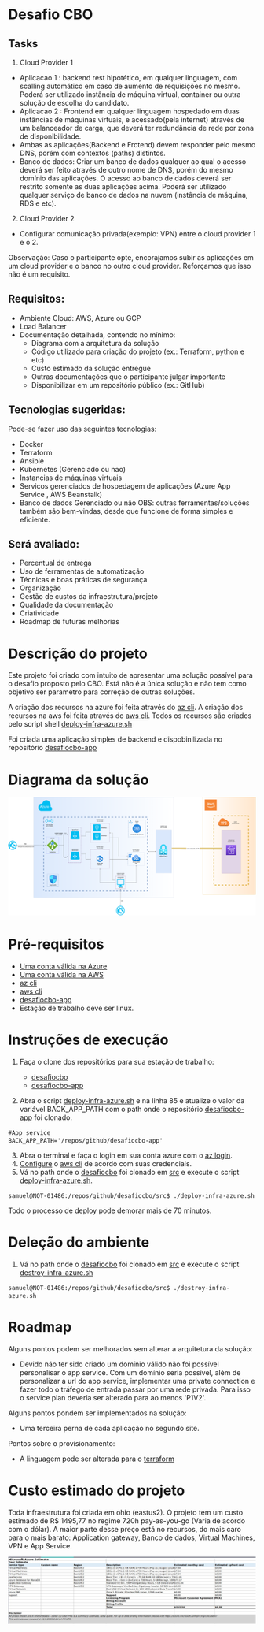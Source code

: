 # Desafio CBO

## Tasks
1) Cloud Provider 1
  * Aplicacao 1 : backend rest hipotético, em qualquer linguagem, com scalling automático em caso de aumento de requisições no mesmo. Poderá ser utilizado instância de máquina virtual, container ou outra solução de escolha do candidato.
  * Aplicacao 2 : Frontend em qualquer linguagem hospedado em duas instâncias de máquinas virtuais, e acessado(pela internet) através de um balanceador de carga, que deverá ter redundância de rede por zona de disponibilidade.
  * Ambas as aplicações(Backend e Frotend) devem responder pelo mesmo DNS, porém com contextos (paths) distintos.
  * Banco de dados: Criar um banco de dados qualquer ao qual o acesso deverá ser feito através de outro nome de DNS, porém do mesmo domínio das aplicações. O acesso ao banco de dados deverá ser restrito somente as duas aplicações acima. Poderá ser utilizado qualquer serviço de banco de dados na nuvem (instância de máquina, RDS e etc).

2) Cloud Provider 2
  * Configurar comunicação privada(exemplo: VPN) entre o cloud provider 1 e o 2.

Observação: Caso o participante opte, encorajamos subir as aplicações em um cloud provider e o banco no outro cloud provider. Reforçamos que isso não é um requisito.

## Requisitos:
- Ambiente Cloud: AWS, Azure ou GCP
- Load Balancer
- Documentação detalhada, contendo no mínimo:
  - Diagrama com a arquitetura da solução
  - Código utilizado para criação do projeto (ex.: Terraform, python e etc)
  - Custo estimado da solução entregue
  - Outras documentações que o participante julgar importante
  - Disponibilizar em um repositório público (ex.: GitHub)

## Tecnologias sugeridas:
Pode-se fazer uso das seguintes tecnologias:
* Docker
* Terraform
* Ansible
* Kubernetes (Gerenciado ou nao)
* Instancias de máquinas virtuais
* Servicos gerenciados de hospedagem de aplicações (Azure App Service , AWS Beanstalk)
* Banco de dados Gerenciado ou não
OBS: outras ferramentas/soluções também são bem-vindas, desde que funcione de forma simples e eficiente.

## Será avaliado:
- Percentual de entrega
- Uso de ferramentas de automatização
- Técnicas e boas práticas de segurança
- Organização
- Gestão de custos da infraestrutura/projeto
- Qualidade da documentação
- Criatividade
- Roadmap de futuras melhorias

# Descrição do projeto
Este projeto foi criado com intuito de apresentar uma solução possível para o desafio proposto pelo CBO. Está não é a única solução e não tem como objetivo ser parametro para correção de outras soluções.

A criação dos recursos na azure foi feita através do [az cli](https://docs.microsoft.com/pt-br/cli/azure/install-azure-cli). A criação dos recursos na aws foi feita através do [aws cli](https://aws.amazon.com/pt/cli/). Todos os recursos são criados pelo script shell [deploy-infra-azure.sh](/repos/github/desafiocbo/src/deploy-infra-azure.sh)

Foi criada uma aplicação simples de backend e dispobinilizada no repositório [desafiocbo-app](https://github.com/samukahuss/desafiocbo-app)

# Diagrama da solução
![alt text](https://github.com/samukahuss/desafiocbo/blob/main/img/desafiocbo_diagrama.png)

# Pré-requisitos
- [Uma conta válida na Azure](https://azure.microsoft.com/en-us/free/search/?&ef_id=Cj0KCQjwiNSLBhCPARIsAKNS4_dbPmDMDyKEeDlQ-C6DP_VcH8s3pds5Xl8VM2pol9QK3V3I_x4ZWBQaArgNEALw_wcB:G:s&OCID=AID2200154_SEM_Cj0KCQjwiNSLBhCPARIsAKNS4_dbPmDMDyKEeDlQ-C6DP_VcH8s3pds5Xl8VM2pol9QK3V3I_x4ZWBQaArgNEALw_wcB:G:s&gclid=Cj0KCQjwiNSLBhCPARIsAKNS4_dbPmDMDyKEeDlQ-C6DP_VcH8s3pds5Xl8VM2pol9QK3V3I_x4ZWBQaArgNEALw_wcB)
- [Uma conta válida na AWS](https://aws.amazon.com/free/?trk=ps_a134p0000078Pq7AAE&trkCampaign=acq_paid_search_brand&sc_channel=ps&sc_campaign=acquisition_BR&sc_publisher=google&sc_category=core-main&sc_country=BR&sc_geo=LATAM&sc_outcome=acq&sc_detail=aws&sc_content=Brand%20Core%20AWS_p&sc_matchtype=p&sc_segment=507891927296&sc_medium=ACQ-P|PS-GO|Brand|Desktop|SU|Core-Main|Core|BR|EN|Text|xx|PH&s_kwcid=AL!4422!3!507891927296!p!!g!!aws&ef_id=Cj0KCQjwiNSLBhCPARIsAKNS4_dE7lWRS7j7iQL2OrqiakDzahLQma4SDysPMQKeZmIIP0gHs6YNCpEaArXbEALw_wcB:G:s&s_kwcid=AL!4422!3!507891927296!p!!g!!aws&all-free-tier.sort-by=item.additionalFields.SortRank&all-free-tier.sort-order=asc&awsf.Free%20Tier%20Types=*all&awsf.Free%20Tier%20Categories=*all)
- [az cli](https://docs.microsoft.com/pt-br/cli/azure/install-azure-cli)
- [aws cli](https://aws.amazon.com/pt/cli/)
- [desafiocbo-app](https://github.com/samukahuss/desafiocbo-app)
- Estação de trabalho deve ser linux.

# Instruções de execução

1) Faça o clone dos repositórios para sua estação de trabalho:
    * [desafiocbo](https://github.com/samukahuss/desafiocbo)
    * [desafiocbo-app](https://github.com/samukahuss/desafiocbo-app)

2) Abra o script [deploy-infra-azure.sh](/repos/github/desafiocbo/src/deploy-infra-azure.sh) e na linha 85 e atualize o valor da variável BACK_APP_PATH com o path onde o repositório [desafiocbo-app](https://github.com/samukahuss/desafiocbo-app) foi clonado.
```
#App service 
BACK_APP_PATH='/repos/github/desafiocbo-app'

```
3) Abra o terminal e faça o login em sua conta azure com o [az login](https://docs.microsoft.com/pt-br/cli/azure/authenticate-azure-cli).
4) [Configure](https://docs.aws.amazon.com/cli/latest/userguide/cli-chap-configure.html) o [aws cli](https://aws.amazon.com/pt/cli/) de acordo com suas credenciais.
5) Vá no path onde o [desafiocbo](https://github.com/samukahuss/desafiocbo) foi clonado em [src](/repos/github/desafiocbo/src) e execute o script [deploy-infra-azure.sh](/repos/github/desafiocbo/src/deploy-infra-azure.sh). 
```
samuel@NOT-01486:/repos/github/desafiocbo/src$ ./deploy-infra-azure.sh

```
Todo o processo de deploy pode demorar mais de 70 minutos.

# Deleção do ambiente

1) Vá no path onde o [desafiocbo](https://github.com/samukahuss/desafiocbo) foi clonado em [src](/repos/github/desafiocbo/src) e execute o script [destroy-infra-azure.sh](/repos/github/desafiocbo/src/destroy-infra-azure.sh)
```
samuel@NOT-01486:/repos/github/desafiocbo/src$ ./destroy-infra-azure.sh

```

# Roadmap 

Alguns pontos podem ser melhorados sem alterar a arquitetura da solução:
- Devido não ter sido criado um domínio válido não foi possível personalisar o app service. Com um domínio seria possível, além de personalizar a url do app service, implementar uma private connection e fazer todo o tráfego de entrada passar por uma rede privada. Para isso o service plan deveria ser alterado para ao menos 'P1V2'.

Alguns pontos pondem ser implementados na solução:
- Uma terceira perna de cada aplicação no segundo site.

Pontos sobre o provisionamento:
- A linguagem pode ser alterada para o [terraform](https://www.terraform.io/)

# Custo estimado do projeto

Toda infraestrutura foi criada em ohio (eastus2). O projeto tem um custo estimado de R$ 1495,77 no regime 720h pay-as-you-go (Varia de acordo com o dólar). A maior parte desse preço está no recursos, do mais caro para o mais barato: Application gateway, Banco de dados,  Virtual Machines, VPN e App Service. 

![alt text](https://github.com/samukahuss/desafiocbo/blob/main/img/estimativa_desafiocbo.jpeg)